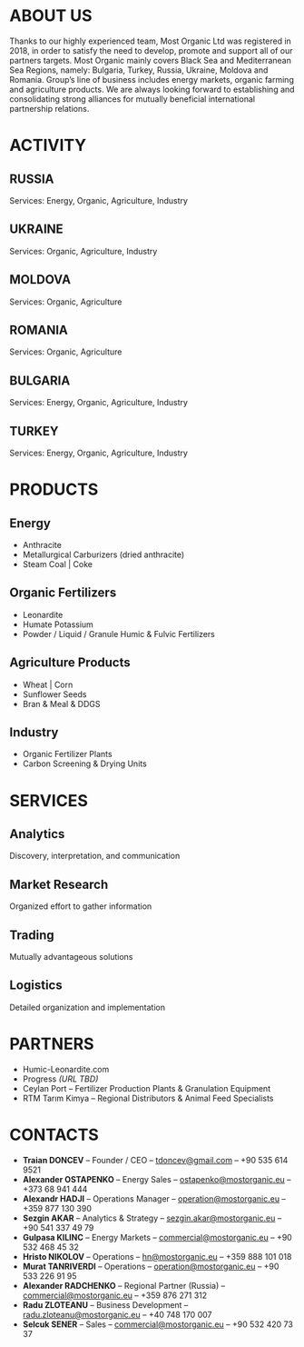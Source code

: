 # ABOUT US
Thanks to our highly experienced team, Most Organic Ltd was registered in 2018, in order to satisfy the need to develop, promote and support all of our partners targets. Most Organic mainly covers Black Sea and Mediterranean Sea Regions, namely: Bulgaria, Turkey, Russia, Ukraine, Moldova and Romania. Group’s line of business includes energy markets, organic farming and agriculture products. We are always looking forward to establishing and consolidating strong alliances for mutually beneficial international partnership relations.

# ACTIVITY
## RUSSIA
Services: Energy, Organic, Agriculture, Industry  
## UKRAINE
Services: Organic, Agriculture, Industry  
## MOLDOVA
Services: Organic, Agriculture  
## ROMANIA
Services: Organic, Agriculture  
## BULGARIA
Services: Energy, Organic, Agriculture, Industry  
## TURKEY
Services: Energy, Organic, Agriculture, Industry  

# PRODUCTS
## Energy
- Anthracite  
- Metallurgical Carburizers (dried anthracite)  
- Steam Coal | Coke  

## Organic Fertilizers
- Leonardite  
- Humate Potassium  
- Powder / Liquid / Granule Humic & Fulvic Fertilizers  

## Agriculture Products
- Wheat | Corn  
- Sunflower Seeds  
- Bran & Meal & DDGS  

## Industry
- Organic Fertilizer Plants  
- Carbon Screening & Drying Units  

# SERVICES
## Analytics
Discovery, interpretation, and communication  
## Market Research
Organized effort to gather information  
## Trading
Mutually advantageous solutions  
## Logistics
Detailed organization and implementation  

# PARTNERS
- Humic-Leonardite.com  
- Progress *(URL TBD)*  
- Ceylan Port – Fertilizer Production Plants & Granulation Equipment  
- RTM Tarım Kimya – Regional Distributors & Animal Feed Specialists  

# CONTACTS
- **Traian DONCEV** – Founder / CEO – [tdoncev@gmail.com](mailto:tdoncev@gmail.com) – +90 535 614 9521  
- **Alexander OSTAPENKO** – Energy Sales – [ostapenko@mostorganic.eu](mailto:ostapenko@mostorganic.eu) – +373 68 941 444  
- **Alexandr HADJI** – Operations Manager – [operation@mostorganic.eu](mailto:operation@mostorganic.eu) – +359 877 130 390  
- **Sezgin AKAR** – Analytics & Strategy – [sezgin.akar@mostorganic.eu](mailto:sezgin.akar@mostorganic.eu) – +90 541 337 49 79  
- **Gulpasa KILINC** – Energy Markets – [commercial@mostorganic.eu](mailto:commercial@mostorganic.eu) – +90 532 468 45 32  
- **Hristo NIKOLOV** – Operations – [hn@mostorganic.eu](mailto:hn@mostorganic.eu) – +359 888 101 018  
- **Murat TANRIVERDI** – Operations – [operation@mostorganic.eu](mailto:operation@mostorganic.eu) – +90 533 226 91 95  
- **Alexander RADCHENKO** – Regional Partner (Russia) – [commercial@mostorganic.eu](mailto:commercial@mostorganic.eu) – +359 876 271 312  
- **Radu ZLOTEANU** – Business Development – [radu.zloteanu@mostorganic.eu](mailto:radu.zloteanu@mostorganic.eu) – +40 748 170 007  
- **Selcuk SENER** – Sales – [commercial@mostorganic.eu](mailto:commercial@mostorganic.eu) – +90 532 420 73 37
